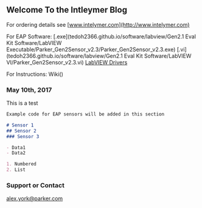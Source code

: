 ## Welcome To the Intleymer Blog

For ordering details see [www.intelymer.com](http://www.intelymer.com)

For EAP Software: [.exe](tedoh2366.github.io/software/labview/Gen2.1 Eval Kit Software/LabVIEW Executable/Parker_Gen2Sensor_v2.3/Parker_Gen2Sensor_v2.3.exe)  [.vi](tedoh2366.github.io/software/labview/Gen2.1 Eval Kit Software/LabVIEW VI/Parker_Gen2Sensor_v2.3.vi) [LabVIEW Drivers]()

For Instructions: Wiki()



### May 10th, 2017

This is a test

```markdown
Example code for EAP sensors will be added in this section

# Sensor 1
## Sensor 2
### Sensor 3

- Data1
- Data2

1. Numbered
2. List
```
### Support or Contact

alex.york@parker.com

